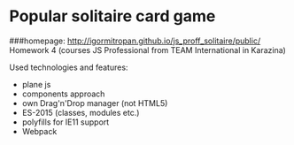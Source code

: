 # Popular solitaire card game
###homepage: http://igormitropan.github.io/js_proff_solitaire/public/
Homework 4 (courses JS Professional from TEAM International in Karazina)

Used technologies and features:
* plane js
* components approach
* own Drag'n'Drop manager (not HTML5)
* ES-2015 (classes, modules etc.)
* polyfills for IE11 support
* Webpack
